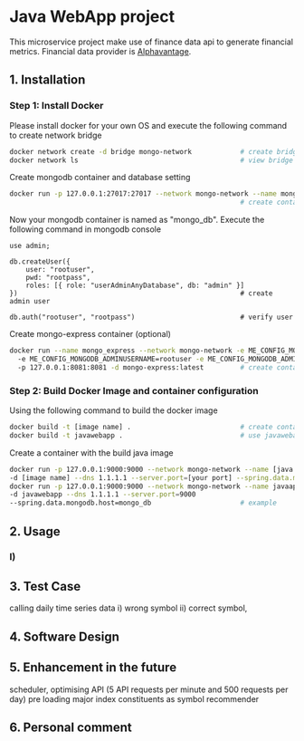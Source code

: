 # Java WebApp project

This microservice project make use of finance data api to generate financial metrics. Financial data provider is [Alphavantage]('https://www.alphavantage.co/'). 

## 1. Installation

### Step 1: Install Docker

Please install docker for your own OS and execute the following command to create network bridge

```bash
docker network create -d bridge mongo-network            # create bridge for containers
docker network ls                                        # view bridge network
```

Create mongodb container and database setting
```bash
docker run -p 127.0.0.1:27017:27017 --network mongo-network --name mongo_db -d mongo
                                                         # create container with mongodb image
```

Now your mongodb container is named as "mongo_db". Execute the following command in mongodb console
```
use admin;

db.createUser({
    user: "rootuser",
    pwd: "rootpass",
    roles: [{ role: "userAdminAnyDatabase", db: "admin" }]
})                                                       # create admin user

db.auth("rootuser", "rootpass")                          # verify user
```

Create mongo-express container (optional)
```bash
docker run --name mongo_express --network mongo-network -e ME_CONFIG_MONGODB_SERVER=mongo_db
  -e ME_CONFIG_MONGODB_ADMINUSERNAME=rootuser -e ME_CONFIG_MONGODB_ADMINPASSWORD=rootpass
  -p 127.0.0.1:8081:8081 -d mongo-express:latest         # create container with mongo-express image
```

### Step 2: Build Docker Image and container configuration

Using the following command to build the docker image
```bash
docker build -t [image name] .                           # create container with mongo-express image
docker build -t javawebapp .                             # use javawebapp as image name
```

Create a container with the build java image
```bash
docker run -p 127.0.0.1:9000:9000 --network mongo-network --name [java app container name]
-d [image name] --dns 1.1.1.1 --server.port=[your port] --spring.data.mongodb.host=[db host name]
docker run -p 127.0.0.1:9000:9000 --network mongo-network --name javaapp
-d javawebapp --dns 1.1.1.1 --server.port=9000
--spring.data.mongodb.host=mongo_db                      # example
```

## 2. Usage

### I) 

## 3. Test Case

calling daily time series data
i) wrong symbol
ii) correct symbol, 

## 4. Software Design

## 5. Enhancement in the future

scheduler, optimising API (5 API requests per minute and 500 requests per day)
pre loading major index constituents as symbol recommender

## 6. Personal comment